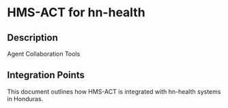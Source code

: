 # HMS-ACT for hn-health

## Description

Agent Collaboration Tools

## Integration Points

This document outlines how HMS-ACT is integrated with hn-health systems in Honduras.
